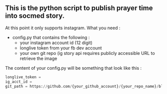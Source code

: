 This is the python script to publish prayer time into socmed story.
-------------------------------------------------------------------

At this point it only supports instagram.
What you need :
* config.py that contains the following :
  * your instagram account id (12 digit)
  * longlive token from your fb dev account
  * your own git repo (ig story api requires publicly accessible URL to retrieve the image
 
The content of your config.py will be something that look like this :

~~~python
longlive_token =
ig_acct_id =
git_path = https://github.com/{your_github_account}/{your_repo_name}/blob/main/picture/'
~~~
